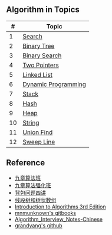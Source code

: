 **Algorithm in Topics**
---
| # | Topic |
|---| ----- |
|1|[Search](Algorithm_in_topics/Search/)|
|2|[Binary Tree](Algorithm_in_topics/binary_tree/)|
|3|[Binary Search](Algorithm_in_topics/binary_search/)|
|4|[Two Pointers](Algorithm_in_topics/two_pointers/)|
|5|[Linked List](Algorithm_in_topics/linked_list/)|
|6|[Dynamic Programming](Algorithm_in_topics/dp/)|
|7|[Stack](Algorithm_in_topics/stack/)|
|8|[Hash](Algorithm_in_topics/hash/)|
|9|[Heap](Algorithm_in_topics/heap/)|
|10|[String](Algorithm_in_topics/String/)|
|11|[Union Find](Algorithm_in_topics/union_find/)|
|12|[Sweep Line](Algorithm_in_topics/sweep_line/)|

**Reference**
---
* [九章算法班](https://www.jiuzhang.com/course/1/)
* [九章算法强化班](https://www.jiuzhang.com/course/48/)
* [背包问题四讲](https://www.jiuzhang.com/course/32/)
* [线段树和树状数组](https://www.jiuzhang.com/course/49/)
* [Introduction to Algorithms 3rd Edition](https://github.com/CodeClub-JU/Introduction-to-Algorithms-CLRS/blob/master/Introduction%20to%20Algorithms%20-%203rd%20Edition.pdf)
* [mnmunknown's gitbooks](https://mnmunknown.gitbooks.io/algorithm-notes/)
* [Algorithm_Interview_Notes-Chinese](https://github.com/seagle0128/Algorithm_Interview_Notes-Chinese)
* [grandyang's github](https://github.com/grandyang/leetcode/)